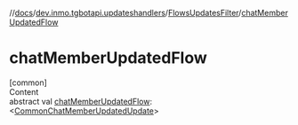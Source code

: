 //[docs](../../../index.md)/[dev.inmo.tgbotapi.updateshandlers](../index.md)/[FlowsUpdatesFilter](index.md)/[chatMemberUpdatedFlow](chat-member-updated-flow.md)



# chatMemberUpdatedFlow  
[common]  
Content  
abstract val [chatMemberUpdatedFlow](chat-member-updated-flow.md): <[CommonChatMemberUpdatedUpdate](../../dev.inmo.tgbotapi.types.update/-common-chat-member-updated-update/index.md)>  



